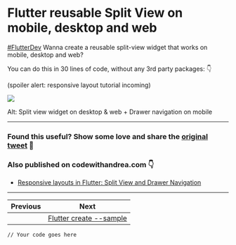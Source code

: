 # Flutter reusable Split View on mobile, desktop and web

[#FlutterDev](https://twitter.com/hashtag/FlutterDev?src=hashtag_click) Wanna create a reusable split-view widget that works on mobile, desktop and web?

You can do this in 30 lines of code, without any 3rd party packages: 👇

(spoiler alert: responsive layout tutorial incoming)

![](002_split_view.png)

Alt: Split view widget on desktop & web + Drawer navigation on mobile

---

### Found this useful? Show some love and share the [original tweet](https://twitter.com/biz84/status/1417510791146770432) 🙏

### Also published on codewithandrea.com 👇

- [Responsive layouts in Flutter: Split View and Drawer Navigation](https://codewithandrea.com/articles/flutter-responsive-layouts-split-view-drawer-navigation/)

---

| Previous | Next                                                              |
| -------- | ----------------------------------------------------------------- |
|          | [Flutter create --sample](../0002-flutter-create-sample/index.md) |

```language
// Your code goes here
```

